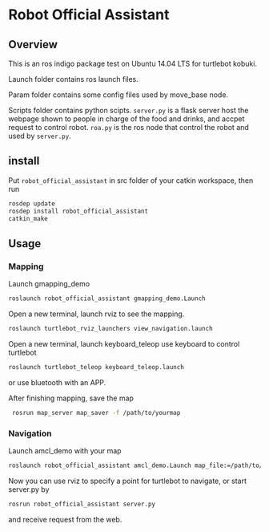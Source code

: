 # Robot Official Assistant

## Overview

This is an ros indigo package test on Ubuntu 14.04 LTS for turtlebot kobuki.

Launch folder contains ros launch files.

Param folder contains some config files used by move_base node.

Scripts folder contains python scipts. `server.py` is a flask server host the webpage shown to people in charge of the food and drinks, and accpet request to control robot. `roa.py` is the ros node that control the robot and used by `server.py`.

## install

Put `robot_official_assistant` in src folder of your catkin workspace, then run

```bash
rosdep update
rosdep install robot_official_assistant
catkin_make
```

## Usage

### Mapping

Launch gmapping_demo

```bash
roslaunch robot_official_assistant gmapping_demo.Launch
```

Open a new terminal, launch rviz to see the mapping.

```bash
roslaunch turtlebot_rviz_launchers view_navigation.launch
```

Open a new terminal, launch keyboard_teleop use keyboard to control turtlebot

```bash
roslaunch turtlebot_teleop keyboard_teleop.launch 
```

or use bluetooth with an APP.

After finishing mapping, save the map

```bash
 rosrun map_server map_saver -f /path/to/yourmap
```

### Navigation

Launch amcl_demo with your map

```bash
roslaunch robot_official_assistant amcl_demo.Launch map_file:=/path/to/yourmap
```

Now you can use rviz to specify a point for turtlebot to navigate, or start server.py by

```bash
rosrun robot_official_assistant server.py
```

and receive request from the web.


